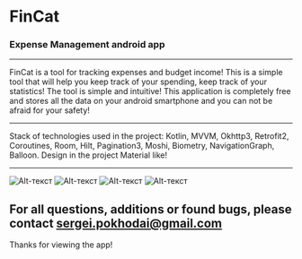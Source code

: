 # FinCat 
### Expense Management android app
__________________________________
FinCat is a tool for tracking expenses and budget income! This is a simple tool that will help you keep track of your spending, keep track of your statistics! The tool is simple and intuitive! This application is completely free and stores all the data on your android smartphone and you can not be afraid for your safety!
__________________________________

Stack of technologies used in the project: Kotlin, MVVM, Okhttp3, Retrofit2, Coroutines, Room, Hilt, Pagination3, Moshi, Biometry, NavigationGraph, Balloon.
Design in the project Material like!

__________________________________

![Alt-текст](https://github.com/pokhodai/ExpenseManagement/blob/main/images/2023-04-04%2022.58.11.jpg "") ![Alt-текст](https://github.com/pokhodai/ExpenseManagement/blob/main/images/2023-04-04%2022.58.16.jpg "") ![Alt-текст](https://github.com/pokhodai/ExpenseManagement/blob/main/images/2023-04-04%2022.58.22.jpg "") 
![Alt-текст](https://github.com/pokhodai/ExpenseManagement/blob/main/images/2023-04-04%2022.58.28.jpg "")


## For all questions, additions or found bugs, please contact sergei.pokhodai@gmail.com

Thanks for viewing the app!
